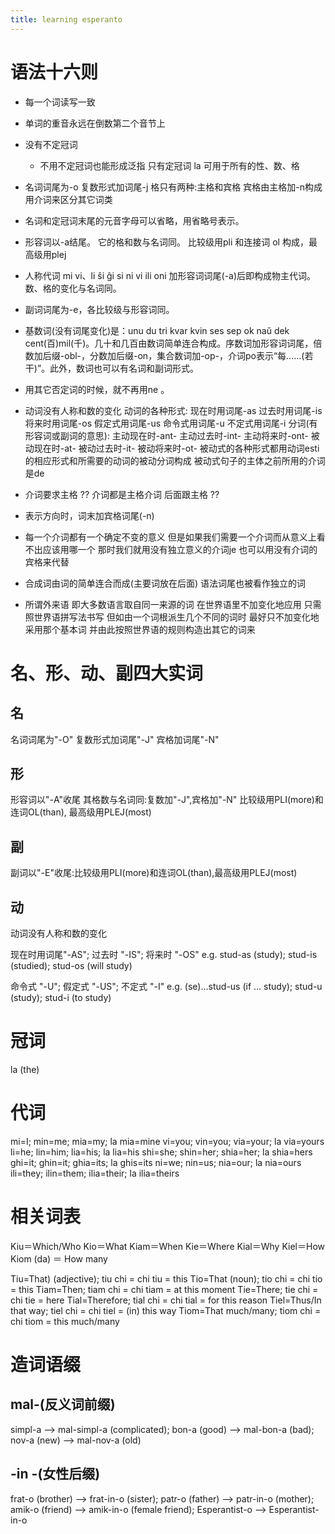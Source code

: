 ```yaml
---
title: learning esperanto
---
```


# 语法十六则

- 每一个词读写一致

- 单词的重音永远在倒数第二个音节上

- 没有不定冠词
  - 不用不定冠词也能形成泛指
  只有定冠词 la
  可用于所有的性、数、格

- 名词词尾为-o 复数形式加词尾-j
  格只有两种:主格和宾格
  宾格由主格加-n构成
  用介词来区分其它词类

- 名词和定冠词末尾的元音字母可以省略，用省略号表示。

- 形容词以-a结尾。
  它的格和数与名词同。
  比较级用pli 和连接词 ol 构成，最高级用plej

- 人称代词 mi vi、li ŝi ĝi si ni vi ili oni
  加形容词词尾(-a)后即构成物主代词。数、格的变化与名词同。

- 副词词尾为-e，各比较级与形容词同。

- 基数词(没有词尾变化)是：unu du tri kvar kvin ses sep ok naŭ dek cent(百)mil(千)。几十和几百由数词简单连合构成。序数词加形容词词尾，倍数加后缀-obl-，分数加后缀-on，集合数词加-op-，介词po表示“每……(若干)”。此外，数词也可以有名词和副词形式。

- 用其它否定词的时候，就不再用ne 。

- 动词没有人称和数的变化
  动词的各种形式:
  现在时用词尾-as
  过去时用词尾-is
  将来时用词尾-os
  假定式用词尾-us
  命令式用词尾-u
  不定式用词尾-i
  分词(有形容词或副词的意思):
  主动现在时-ant-
  主动过去时-int-
  主动将来时-ont-
  被动现在时-at-
  被动过去时-it-
  被动将来时-ot-
  被动式的各种形式都用动词esti的相应形式和所需要的动词的被动分词构成
  被动式句子的主体之前所用的介词是de

- 介词要求主格
  ?? 介词都是主格介词 后面跟主格 ??

- 表示方向时，词末加宾格词尾(-n)

- 每一个介词都有一个确定不变的意义
  但是如果我们需要一个介词而从意义上看不出应该用哪一个
  那时我们就用没有独立意义的介词je
  也可以用没有介词的宾格来代替

- 合成词由词的简单连合而成(主要词放在后面)
  语法词尾也被看作独立的词

- 所谓外来语 即大多数语言取自同一来源的词
  在世界语里不加变化地应用 只需照世界语拼写法书写
  但如由一个词根派生几个不同的词时
  最好只不加变化地采用那个基本词
  并由此按照世界语的规则构造出其它的词来

# 名、形、动、副四大实词

## 名

名词词尾为"-O"
复数形式加词尾"-J"
宾格加词尾"-N"

## 形

形容词以"-A"收尾
其格数与名词同:复数加"-J",宾格加"-N"
比较级用PLI(more)和连词OL(than), 最高级用PLEJ(most)

## 副

副词以"-E"收尾:比较级用PLI(more)和连词OL(than),最高级用PLEJ(most)

## 动

动词没有人称和数的变化

现在时用词尾"-AS"; 过去时 "-IS"; 将来时 "-OS"
e.g. stud-as (study); stud-is (studied); stud-os (will study)

命令式 "-U"; 假定式 "-US"; 不定式 "-I"
e.g. (se)...stud-us (if ... study); stud-u (study); stud-i (to study)

# 冠词

la (the)

# 代词

mi=I; min=me; mia=my; la mia=mine
vi=you; vin=you; via=your; la via=yours
li=he; lin=him; lia=his; la lia=his
shi=she; shin=her; shia=her; la shia=hers
ghi=it; ghin=it; ghia=its; la ghis=its
ni=we; nin=us; nia=our; la nia=ours
ili=they; ilin=them; ilia=their; la ilia=theirs

# 相关词表

Kiu＝Which/Who
Kio＝What
Kiam＝When
Kie＝Where
Kial＝Why
Kiel＝How
Kiom (da) ＝ How many

Tiu=That) (adjective); tiu chi = chi tiu = this
Tio=That (noun); tio chi = chi tio = this
Tiam=Then; tiam chi = chi tiam = at this moment
Tie=There; tie chi = chi tie = here
Tial=Therefore; tial chi = chi tial = for this reason
Tiel=Thus/In that way; tiel chi = chi tiel = (in) this way
Tiom=That much/many; tiom chi = chi tiom = this much/many

# 造词语缀

## mal-(反义词前缀)

simpl-a --> mal-simpl-a (complicated); bon-a (good) --> mal-bon-a (bad); nov-a (new) --> mal-nov-a (old)

## -in -(女性后缀)

frat-o (brother) --> frat-in-o (sister); patr-o (father) --> patr-in-o (mother); amik-o (friend) --> amik-in-o (female friend); Esperantist-o --> Esperantist-in-o
